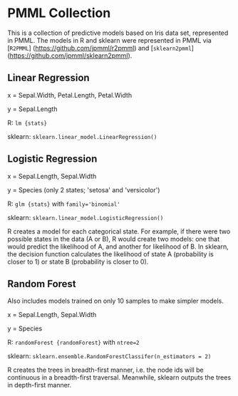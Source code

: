 # PMML Collection
This is a collection of predictive models based on Iris data set, represented in PMML. The models in R and sklearn were represented in PMML via [`R2PMML`] (https://github.com/jpmml/r2pmml) and [`sklearn2pmml`] (https://github.com/jpmml/sklearn2pmml).

## Linear Regression
x = Sepal.Width, Petal.Length, Petal.Width

y = Sepal.Length


R: `lm {stats}`

sklearn: `sklearn.linear_model.LinearRegression()`

## Logistic Regression
x = Sepal.Length, Sepal.Width

y = Species (only 2 states; 'setosa' and 'versicolor')


R: `glm {stats}` with `family='binomial'`

sklearn: `sklearn.linear_model.LogisticRegression()`

R creates a model for each categorical state. For example, if there were two possible states in the data (A or B), R would create two models: one that would predict the likelihood of A, and another for likelihood of B. In sklearn, the decision function calculates the likelihood of state A (probability is closer to 1) or state B (probability is closer to 0).

## Random Forest
Also includes models trained on only 10 samples to make simpler models.

x = Sepal.Length, Sepal.Width

y = Species

R: `randomForest {randomForest}` with `ntree=2`

sklearn: `sklearn.ensemble.RandomForestClassifer(n_estimators = 2)`

R creates the trees in breadth-first manner, i.e. the node ids will be continuous in a breadth-first traversal. Meanwhile, sklearn outputs the trees in depth-first manner.
